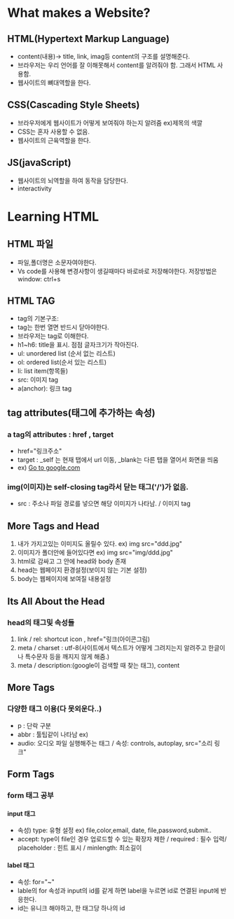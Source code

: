 # What makes a Website?
## HTML(Hypertext Markup Language)
- content(내용)-> title, link, imag등 content의 구조를 설명해준다.
- 브라우저는 우리 언어를 잘 이해못해서 content를 알려줘야 함. 그래서 HTML 사용함.
- 웹사이트의 뼈대역할을 한다.

## CSS(Cascading Style Sheets)
- 브라우저에게 웹사이트가 어떻게 보여줘야 하는지 알려줌  ex)제목의 색깔
- CSS는 혼자 사용할 수 없음.
- 웹사이트의 근육역할을 한다.

## JS(javaScript)
- 웹사이트의 뇌역할을 하여 동작을 담당한다.
- interactivity

# Learning HTML
## HTML 파일
- 파일,폴더명은 소문자여야한다.
- Vs code를 사용해 변경사항이 생길때마다 바로바로 저장해야한다. 저장방법은 window: ctrl+s

## HTML TAG
- tag의 기본구조:
- tag는 한번 열면 반드시 닫아야한다. 
- 브라우저는 tag로 이해한다.
- h1~h6: title을 표시. 점점 글자크기가 작아진다.
- ul: unordered list (순서 없는 리스트)
- ol: ordered list(순서 있는 리스트)
- li: list item(항목들)
- src: 이미지 tag
- a(anchor): 링크 tag 

## tag attributes(태그에 추가하는 속성)
### a tag의 attributes : href , target
- href="링크주소"
- target : _self 는 현재 탭에서 url 이동, _blank는 다른 탭을 열어서 화면을 띄움
- ex) <a href="http://google.com" target="_blank">Go to google.com</a>

### img(이미지)는 self-closing tag라서 닫는 태그('/')가 없음. 
- src : 주소나 파일 경로를 넣으면 해당 이미지가 나타남. / 이미지 tag

## More Tags and Head
1. 내가 가지고있는 이미지도 올릴수 있다.  ex) img src="ddd.jpg"
2. 이미지가 폴더안에 들어있다면 ex) img src="img/ddd.jpg"
3. html로 감싸고 그 안에 head와 body 존재
4. head는 웹페이지 환경설정(보이지 않는 기본 설정)  
5. body는 웹페이지에 보여질 내용설정  

## Its All About the Head 
### head의 태그및 속성들
1. link / rel: shortcut icon , href="링크(아이콘그림)  
2. meta / charset : utf-8(사이트에서 텍스트가 어떻게 그려지는지 알려주고 한글이나 특수문자 등을 깨지지 않게 해줌.)
3. meta / description:(google이 검색할 때 찾는 태그), content 

## More Tags  
### 다양한 태그 이용(다 못외운다..)
- p : 단락 구분
- abbr : 툴팁같이 나타남  ex) <!--<p>My name is <abbr title="KIM HYUN WOO">KHW</abbr></p> -->
- audio: 오디오 파일 실행해주는 태그  / 속성: controls, autoplay, src="소리 링크"  

## Form Tags
### form 태그 공부  
#### input 태그  
- 속성) type: 유형 설정 ex) file,color,email, date, file,password,submit.. 
- accept: type이 file인 경우 업로드할 수 있는 확장자 제한 / required : 필수 입력/ placeholder : 힌트 표시 / minlength: 최소길이 
#### label 태그  
- 속성: for="~"
- lable의 for 속성과 input의 id를 같게 하면 label을 누르면 id로 연결된 input에 반응한다.
- id는 유니크 해야하고, 한 태그당 하나의 id
